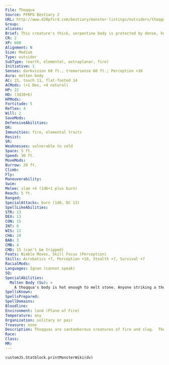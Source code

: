 ```yaml
---
File: Thoqqua
Source: PFRPG Bestiary 2
URL: http://www.d20pfsrd.com/bestiary/monster-listings/outsiders/thoqqua
Group: 
aliases: 
Brief: This creature's thick, serpentine body is protected by dense, horny plates. A visible haze of heat rises from its red-hot scales.
CR: 2
XP: 600
Alignment: N
Size: Medium
Type: outsider
SubType: (earth, elemental, extraplanar, fire)
Initiative: 1
Senses: darkvision 60 ft., tremorsense 60 ft.; Perception +10
Aura: molten body
AC: 15, touch 11, flat-footed 14
ACMods: (+1 Dex, +4 natural)
HP: 22
HD: (3d10+6)
HPMods: 
Fortitude: 5
Reflex: 4
Will: 2
SaveMods: 
DefensiveAbilities: 
DR: 
Immunities: fire, elemental traits
Resist: 
SR: 
Weaknesses: vulnerable to cold
Space: 5 ft.
Speed: 30 ft.
MoveMods: 
Burrow: 20 ft.
Climb: 
Fly: 
Maneuverability: 
Swim: 
Melee: slam +4 (1d6+1 plus burn)
Reach: 5 ft.
Ranged: 
SpecialAttacks: burn (1d6, DC 13)
SpellLikeAbilities: 
STR: 13
DEX: 13
CON: 15
INT: 6
WIS: 12
CHA: 10
BAB: 3
CMB: 4
CMD: 15 (can't be tripped)
Feats: Nimble Moves, Skill Focus (Perception)
Skills: Acrobatics +7, Perception +10, Stealth +7, Survival +7
RacialMods: 
Languages: Ignan (cannot speak)
SQ: 
SpecialAbilities:
  Molten Body (Su): >
    A thoqqua's body is hot enough to melt stone. Anyone striking a thoqqua with a natural weapon or unarmed strike takes 1d6 points of fire damage. A creature that grapples a thoqqua or is grappled by one takes 3d6 points of fire damage each round the grapple persists. A creature that strikes a thoqqua with a manufactured weapon can attempt a DC 13 Reflex save to pull the weapon away from the creature's molten body quickly enough to avoid having the weapon take 1d6 points of fire damage-damage caused to a weapon in this manner is not halved as is normal for damage caused to items, and ignores the first 5 points of hardness possessed by the item. As a result, most metal weapons can generally safely strike a thoqqua without taking much damage, but wooden weapons have a significant chance of burning away if used against one of these creatures. The save DC is Constitution-based.
SpellsKnown: 
SpellsPrepared: 
SpellDomains: 
Bloodline: 
Environment: land (Plane of Fire)
Temperature: any
Organization: solitary or pair
Treasure: none
Description: Thoqquas are cantankerous creatures of fire and slag.  Their bodies generate incredible heat that allows them to burrow or melt through most surfaces, even solid rock. Thoqquas are native to the vast ash deserts and lava fields where the Plane of Fire abuts the Plane of Earth.  There they consume ore and minerals, which their furnace-like bodies then smelt into armor plates that grant the creatures their natural armor-as outsiders, these creatures have no need to eat to survive, but a "starving" thoqqua generally has a lower natural armor bonus than a healthy one.  A thoqqua's frontmost body segment tapers into a straight, horn-like beak that glows with a blistering heat. Steam and smoke constantly hiss from its joints, and from a distance a thoqqua can be mistaken for a strange metallic construct. Adult thoqquas are 5 feet long and weigh 200 pounds.  Their fiery tempers make thoqquas dangerous to approach-they attack without thinking when startled or frustrated. If a thoqqua does not immediately chase away humanoids within its territory, then it gradually comes to view that settlement as property, and even guards it.  Mephits seem to understand the thoqqua thought process, and occasionally broker deals with the simple-minded worms. The mephits say that the mountain-sized ancestors of modern thoqquas were servants of the elemental lords, and dug the first volcanoes in the young worlds of the Material Plane. These progenitor worms then retired to the worlds' cores, where their heat warms the planets even today. Thoqquas on the Material Plane do indeed congregate around volcanoes-though whether this is to protect a mineral-rich food site or a sacred place is unknown.
Race: 
Class: 
MR: 
---
```

```dataviewjs
customJS.Statblock.printMonsterWiki(dv)
```
